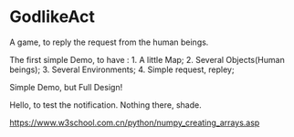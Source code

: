# GodlikeAct
A game, to reply the request from the human beings.


The first simple Demo, to have :
    1. A little Map;
    2. Several Objects(Human beings);
    3. Several Environments;
    4. Simple request, repley;

Simple Demo, but Full Design!

Hello, to test the notification.
Nothing there, shade.

https://www.w3school.com.cn/python/numpy_creating_arrays.asp
